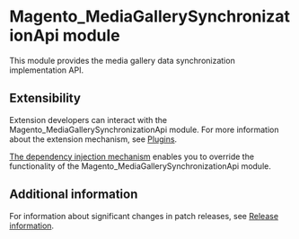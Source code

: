 # Magento_MediaGallerySynchronizationApi module

This module provides the media gallery data synchronization implementation API.

## Extensibility

Extension developers can interact with the Magento_MediaGallerySynchronizationApi module.
For more information about the extension mechanism, see [Plugins](https://developer.adobe.com/commerce/php/development/components/plugins/).

[The dependency injection mechanism](https://developer.adobe.com/commerce/php/development/components/dependency-injection/) enables you to override the functionality of the Magento_MediaGallerySynchronizationApi module.

## Additional information

For information about significant changes in patch releases, see [Release information](https://experienceleague.adobe.com/en/docs/commerce-operations/release/notes/overview).
